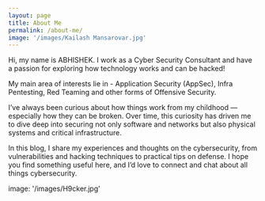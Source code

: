 ```yaml
---
layout: page
title: About Me
permalink: /about-me/
image: '/images/Kailash Mansarovar.jpg'
---
```


Hi, my name is ABHISHEK. I work as a Cyber Security Consultant and have a passion for exploring how technology works and can be hacked! 

My main area of interests lie in - Application Security (AppSec), Infra Pentesting, Red Teaming and other forms of Offensive Security. 

I’ve always been curious about how things work from my childhood —especially how they can be broken. Over time, this curiosity has driven me to dive deep into securing not only software and networks but also physical systems and critical infrastructure.

In this blog, I share my experiences and thoughts on the cybersecurity, from vulnerabilities and hacking techniques to practical tips on defense. I hope you find something useful here, and I’d love to connect and chat about all things cybersecurity.

image: '/images/H9cker.jpg'

